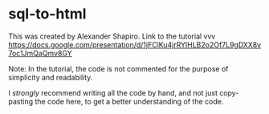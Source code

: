 # sql-to-html #
This was created by Alexander Shapiro.
Link to the tutorial vvv
https://docs.google.com/presentation/d/1jFClKu4jrRYlHLB2o2Of7L9gDXX8v7oc1JmQaQmv8GY

Note: In the tutorial, the code is not commented for the purpose of simplicity and readability.

I *strongly* recommend writing all the code by hand, and not just copy-pasting the code here, to get a better understanding of the code.
